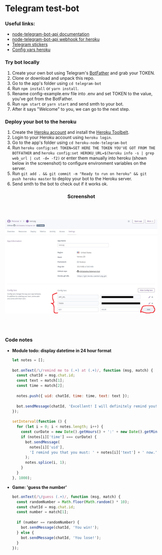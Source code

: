 # Telegram test-bot

### Useful links:

- [node-telegram-bot-api documentation](https://github.com/yagop/node-telegram-bot-api)
- [node-telegram-bot-api webhook for heroku](https://github.com/yagop/node-telegram-bot-api/blob/master/examples/webhook/heroku.js)
- [Telegram stickers](https://tlgrm.ru/stickers)
- [Config vars heroku](https://devcenter.heroku.com/articles/config-vars)

### Try bot locally

1. Create your own bot using Telegram's [BotFather](https://core.telegram.org/bots#3-how-do-i-create-a-bot) and grab your TOKEN.
2. Clone or download and unpack this repo.
3. Go to the app's folder using `cd telegram-bot`
4. Run `npm install` or `yarn install`.
5. Rename config-example.env file into .env and set TOKEN to the value, you've got from the BotFather.
6. Run `npm start` or `yarn start` and send smth to your bot.
7. After it says "Welcome" to you, we can go to the next step.

### Deploy your bot to the heroku

1. Create the [Heroku account](https://heroku.com) and install the [Heroku Toolbelt](https://toolbelt.heroku.com/).
2. Login to your Heroku account using `heroku login`.
3. Go to the app's folder using `cd heroku-node-telegram-bot`
4. Run `heroku config:set TOKEN=SET HERE THE TOKEN YOU'VE GOT FROM THE BOTFATHER` and `heroku config:set HEROKU_URL=$(heroku info -s | grep web_url | cut -d= -f2)` or enter them manually into heroku (shown below in the screenshot) to configure environment variables on the server.
5. Run `git add . && git commit -m "Ready to run on heroku" && git push heroku master` to deploy your bot to the Heroku server.
6. Send smth to the bot to check out if it works ok.

<div align="center" >
  <h3>Screenshot</h3>
  <img style="margin:50px 0;" src="screenshot.png" />
</div>

### Code notes

- **Module todo: display datetime in 24 hour format**

  ```js
  let notes = [];

  bot.onText(/\/remind me to (.+) at (.+)/, function (msg, match) {
    const chatId = msg.chat.id;
    const text = match[1];
    const time = match[2];

    notes.push({ uid: chatId, time: time, text: text });

    bot.sendMessage(chatId, 'Excellent! I will definitely remind you!');
  });

  setInterval(function () {
    for (let i = 0; i < notes.length; i++) {
      const curDate = new Date().getHours() + ':' + new Date().getMinutes();
      if (notes[i]['time'] === curDate) {
        bot.sendMessage(
          notes[i]['uid'],
          'I remind you that you must: ' + notes[i]['text'] + ' now.'
        );
        notes.splice(i, 1);
      }
    }
  }, 1000);
  ```

- **Game: 'guess the number'**

  ```js
  bot.onText(/\/guess (.+)/, function (msg, match) {
    const randomNumber = Math.floor(Math.random() * 10);
    const chatId = msg.chat.id;
    const number = match[1];

    if (number == randomNumber) {
      bot.sendMessage(chatId, 'You win!');
    } else {
      bot.sendMessage(chatId, 'You lose!');
    }
  });
  ```
